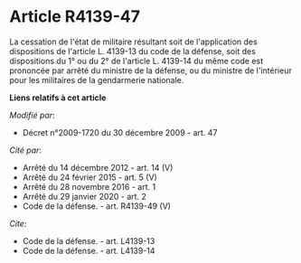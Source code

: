# Article R4139-47

La cessation de l'état de militaire résultant soit de l'application des dispositions de l'article L. 4139-13 du code de la
défense, soit des dispositions du 1° ou du 2° de l'article L. 4139-14 du même code est prononcée par arrêté du ministre de la
défense, ou du ministre de l'intérieur pour les militaires de la gendarmerie nationale.

**Liens relatifs à cet article**

_Modifié par_:

  - Décret n°2009-1720 du 30 décembre 2009 - art. 47

_Cité par_:

  - Arrêté du 14 décembre 2012 - art. 14 (V)
  - Arrêté du 24 février 2015 - art. 5 (V)
  - Arrêté du 28 novembre 2016 - art. 1
  - Arrêté du 29 janvier 2020 - art. 2
  - Code de la défense. - art. R4139-49 (V)

_Cite_:

  - Code de la défense. - art. L4139-13
  - Code de la défense. - art. L4139-14
